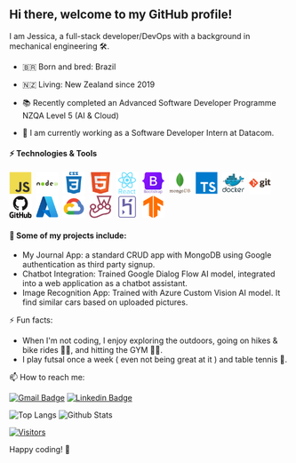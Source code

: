 ## Hi there, welcome to my GitHub profile!

I am Jessica, a full-stack developer/DevOps with a background in mechanical engineering 🛠.  

* 🇧🇷 Born and bred: Brazil 

* 🇳🇿 Living: New Zealand since 2019  

* 📚 Recently completed an Advanced Software Developer Programme NZQA Level 5 (AI & Cloud) 

* 🌱 I am currently working as a Software Developer Intern at Datacom.  

#### ⚡ Technologies & Tools
<img src="https://github.com/devicons/devicon/blob/master/icons/javascript/javascript-original.svg" title="JavaScript" alt="JavaScript" width="40" height="40"/>&nbsp;
<img src="https://github.com/devicons/devicon/blob/master/icons/nodejs/nodejs-original-wordmark.svg" title="NodeJS" alt="NodeJS" width="40" height="40"/>&nbsp;
<img src="https://github.com/devicons/devicon/blob/master/icons/css3/css3-plain-wordmark.svg"  title="CSS3" alt="CSS" width="40" height="40"/>&nbsp;
<img src="https://github.com/devicons/devicon/blob/master/icons/html5/html5-original.svg" title="HTML5" alt="HTML" width="40" height="40"/>&nbsp;
<img src="https://github.com/devicons/devicon/blob/master/icons/react/react-original-wordmark.svg" title="React" alt="React" width="40" height="40"/>&nbsp;
<img src="https://github.com/devicons/devicon/blob/master/icons/bootstrap/bootstrap-original-wordmark.svg" title="Bootstrap" alt="Bootstrap" width="40" height="40"/>&nbsp;
<img src="https://github.com/devicons/devicon/blob/master/icons/mongodb/mongodb-original-wordmark.svg" title="Bootstrap" alt="Bootstrap" width="40" height="40"/>&nbsp;
<img src="https://github.com/devicons/devicon/blob/master/icons/typescript/typescript-original.svg" title="Bootstrap" alt="Bootstrap" width="40" height="40"/>&nbsp;
<img src="https://github.com/devicons/devicon/blob/master/icons/docker/docker-original-wordmark.svg" title="Bootstrap" alt="Bootstrap" width="40" height="40"/>&nbsp;
<img src="https://github.com/devicons/devicon/blob/master/icons/git/git-original-wordmark.svg" title="Git" alt="Git" width="40" height="40"/>&nbsp;
<img src="https://github.com/devicons/devicon/blob/master/icons//github/github-original-wordmark.svg" title="github" alt="github" width="40" height="40"/>&nbsp;
<img src="https://github.com/devicons/devicon/blob/master/icons/azure/azure-original.svg" title="azure" alt="azure" width="40" height="40"/>&nbsp;
<img src="https://github.com/devicons/devicon/blob/master/icons/googlecloud/googlecloud-original.svg" title="googlecloud" alt="googlecloud" width="40" height="40"/>&nbsp;
<img src="https://github.com/devicons/devicon/blob/master/icons/jest/jest-plain.svg" title="jest" alt="jest" width="40" height="40"/>&nbsp;
<img src="https://github.com/devicons/devicon/blob/master/icons/heroku/heroku-original.svg" title="heroku" alt="heroku" width="40" height="40"/>&nbsp;
<img src="https://github.com/devicons/devicon/blob/master/icons/tensorflow/tensorflow-original.svg" title="tensorflow" alt="tensorflow" width="40" height="40"/>&nbsp;

#### 🚀 Some of my projects include:
* My Journal App: a standard CRUD app with MongoDB using Google authentication as third party signup.  
* Chatbot Integration: Trained Google Dialog Flow AI model, integrated into a web application as a chatbot assistant.  
* Image Recognition App: Trained with Azure Custom Vision AI model. It find similar cars based on uploaded pictures.
  
⚡ Fun facts: 
*  When I'm not coding, I enjoy exploring the outdoors, going on hikes & bike rides 🚴‍♀️, and hitting the GYM 🏋️‍♀️.
* I play futsal once a week ( even not being great at it ) and table tennis 🏓.

📫 How to reach me:

[![Gmail Badge](https://img.shields.io/badge/-motajessicaa@gmail.com-c14438?style=default&logo=Gmail&logoColor=white&link=mailto:motajessicaa@gmail.com)](mailto:motajessicaa@gmail.com)
[![Linkedin Badge](https://img.shields.io/badge/-Jessica_Mota-blue?style=default&logo=Linkedin&logoColor=white&link=https://www.linkedin.com/in/jessica-mota-106b501a4/)](https://www.linkedin.com/in/jessica-mota-106b501a4/)

![Top Langs](https://github-readme-stats.vercel.app/api/top-langs/?username=motajessica&hide=TeX&layout=compact)
![Github Stats](https://github-readme-stats.vercel.app/api?username=motajessica&count_private=true&show_icons=true&include_all_commits=true)


[![Visitors](https://api.visitorbadge.io/api/visitors?path=https%3A%2F%2Fgithub.com%2Fmotajessica%2Fmotajessica&label=Visitors&labelColor=%23697689&countColor=%23d9e3f0)](https://visitorbadge.io/status?path=https%3A%2F%2Fgithub.com%2Fmotajessica%2Fmotajessica)

Happy coding! 🚀
